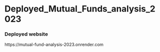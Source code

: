 # Deployed_Mutual_Funds_analysis_2023
<h3> Deployed website </h3>
https://mutual-fund-analysis-2023.onrender.com
